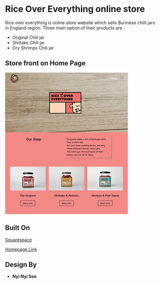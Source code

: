 # Rice Over Everything online store

Rice over everything is online store website which sells Burmese chilli jars in England region. Three main option of their products are -

* Original Chili jar
* Shiitake Chili jar
* Dry Shrimps Chili jar

## Store front on Home Page
![headshot](sample_1.png)

## Built On
[Squarespace](https://www.squarespace.com/)

[Homepage Link](https://www.riceovereverything.com/)

## Design By

* **Nyi Nyi Soe** 

